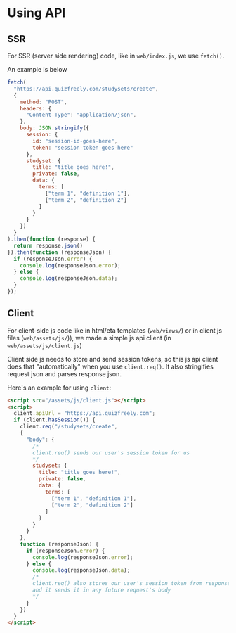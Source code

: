 # Using API

## SSR

For SSR (server side rendering) code, like in `web/index.js`, we use `fetch()`.

An example is below
```js
fetch(
  "https://api.quizfreely.com/studysets/create",
  {
    method: "POST",
    headers: {
      "Content-Type": "application/json",
    },
    body: JSON.stringify({
      session: {
        id: "session-id-goes-here",
        token: "session-token-goes-here"
      },
      studyset: {
        title: "title goes here!",
        private: false,
        data: {
          terms: [
            ["term 1", "definition 1"],
            ["term 2", "definition 2"]
          ]
        }
      }
    })
  }
).then(function (response) {
  return response.json()
}).then(function (responseJson) {
  if (responseJson.error) {
    console.log(responseJson.error);
  } else {
    console.log(responseJson.data);
  }
});
```

## Client

For client-side js code like in html/eta templates (`web/views/`) or in client js files (`web/assets/js/`)), we made a simple js api client (in `web/assets/js/client.js`)

Client side js needs to store and send session tokens, so this js api client does that "automatically" when you use `client.req()`. It also stringifies request json and parses response json.

Here's an example for using `client`:
```html
<script src="/assets/js/client.js"></script>
<script>
  client.apiUrl = "https://api.quizfreely.com";
  if (client.hasSession()) {
    client.req("/studysets/create",
    {
      "body": {
        /*
        client.req() sends our user's session token for us
        */
        studyset: {
          title: "title goes here!",
          private: false,
          data: {
            terms: [
              ["term 1", "definition 1"],
              ["term 2", "definition 2"]
            ]
          }
        }
      }
    },
    function (responseJson) {
      if (responseJson.error) {
        console.log(responseJson.error);
      } else {
        console.log(responseJson.data);
        /*
        client.req() also stores our user's session token from responseJson.data.session for us,
        and it sends it in any future request's body
        */
      }
    })
  }
</script>
```

